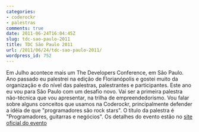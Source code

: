 ```yaml
---
categories:
- coderockr
- palestras
comments: true
date: 2011-06-24T16:04:45Z
slug: tdc-sao-paulo-2011
title: TDC São Paulo 2011
url: /2011/06/24/tdc-sao-paulo-2011/
wordpress_id: 752
---
```


Em Julho acontece mais um The Developers Conference, em São Paulo. Ano passado eu palestrei na edição de Florianópolis e gostei muito da organização e do nível das palestras, palestrantes e participantes.
Este ano eu vou para São Paulo com um desafio novo. Vai ser a primeira palestra não-técnica que vou apresentar, na trilha de empreendedorismo. Vou falar sobre alguns conceitos que usamos na Coderockr, principalmente defender a idéia de que "programadores são rock stars". O título da palestra é "Programadores, guitarras e negócios".
Os detalhes do evento estão no [site oficial do evento ](http://www.thedevelopersconference.com.br:80/tdc/2011/saopaulo/trilha-empreendedorismo#programacao)
